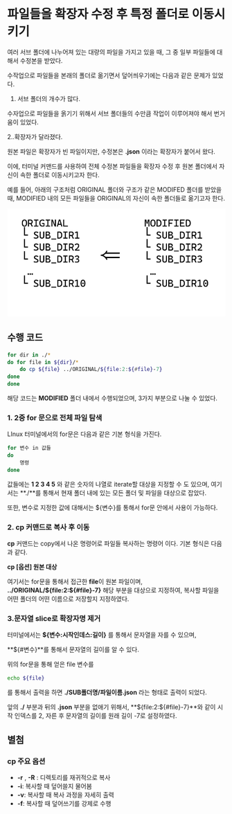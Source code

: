 # 파일들을 확장자 수정 후 특정 폴더로 이동시키기



여러 서브 폴더에 나누어져 있는 대량의 파일을 가지고 있을 때, 그 중 일부 파일들에 대해서 수정본을 받았다. 



수작업으로 파일들을 본래의 폴더로 옮기면서 덮어씌우기에는 다음과 같은 문제가 있었다.

1. 서브 폴더의 개수가 많다.

수자업으로 파일들을 옭기기 위해서 서브 폴더들의 수만큼 작업이 이루어져야 해서 번거움이 있었다. 

2..확장자가 달라졌다.

원본 파일은 확장자가 빈 파일이지만, 수정본은 **.json** 이라는 확장자가 붙어서 왔다.



이에, 터미널 커맨드를 사용하여  전체 수정본 파일들을 확장자 수정 후 원본 폴더에서 자신이 속한 폴더로 이동시키고자 한다. 

예를 들어, 아래의 구조처럼 ORIGINAL 폴더와 구조가 같은 MODIFED 폴더를 받았을 때, MODIFIED 내의 모든 파일들을 ORIGINAL의 자신이 속한 폴더들로 옮기고자 한다. 

<img src="img/image-20230527105816130.png" alt="image-20230527105816130" style="zoom:67%;" />

## 수행 코드

```bash
for dir in ./*
do for file in ${dir}/*
	do cp ${file} ../ORIGINAL/${file:2:${#file}-7}
done
done

```

해당 코드는 **MODIFIED** 폴더 내에서 수행되었으며, 3가지 부분으로 나눌 수 있었다.



### 1. 2중 for 문으로 전체 파일 탐색

LInux 터미널에서의 for문은 다음과 같은 기본 형식을 가진다.

```bash
for 변수 in 값들
do
    명령
done
```

값들에는 **1 2 3 4 5** 와 같은 숫자의 나열로 iterate할 대상을 지정할 수 도 있으며, 여기서는 **./**를 통해서 현재 폴더 내에 있는 모든 폴더 및 파일을 대상으로 잡았다.

또한, 변수로 지정한 값에 대해서는 ${변수}를 통해서 for문 안에서 사용이 가능하다.



### 2. **cp** 커맨드로 복사 후 이동

**cp** 커맨드는 copy에서 나온 명령어로 파일들 복사하는 명령어 이다. 기본 형식은 다음과 같다.

**cp [옵션] 원본 대상**

여기서는 for문을 통해서 접근한 **file**이 원본 파일이며, **../ORIGINAL/${file:2:${#file}-7}** 해당 부분을 대상으로 지정하여, 복사할 파일을 어떤 폴더의 어떤 이름으로 저장할지 지정하였다.



### 3.문자열 slice로 확장자명 제거

터미널에서는 **${변수:시작인데스:길이}** 를 통해서 문자열을 자를 수 있으며,

**${#변수}**를 통해서 문자열의 길이를 알 수 있다.



위의 for문을 통해 얻은 file 변수를 

```bash
echo ${file}
```

를 통해서 출력을 하면 **./SUB폴더명/파일이름.json** 라는 형태로 출력이 되었다.

 앞의 **./** 부분과 뒤의 **.json** 부분을 없애기 위해서, **${file:2:${#file}-7}**와 같이 시작 인덱스를 2, 자른 후 문자열의 길이를 원래 길이 -7로 설정하였다.







## 별첨



### cp 주요 옵션

- **-r** , **-R** : 디렉토리를 재귀적으로 복사
- **-i**: 복사할 때 덮어쓸지 물어봄
- **-v**: 복사할 때 복사 과정을 자세히 출력
- **-f**: 복사할 때 덮어쓰기를 강제로 수행













